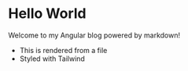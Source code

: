 # Hello World

Welcome to my Angular blog powered by markdown!

- This is rendered from a file
- Styled with Tailwind
